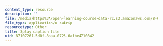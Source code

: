 ```yaml
---
content_type: resource
description: ''
file: /media/https%3A/open-learning-course-data-rc.s3.amazonaws.com/8-04-quantum-physics-i-spring-2013/871072615d0f8baa07256afbe4710842_awpnsGl08bc.srt
file_type: application/x-subrip
resourcetype: Other
title: 3play caption file
uid: 87107261-5d0f-8baa-0725-6afbe4710842
---
```

